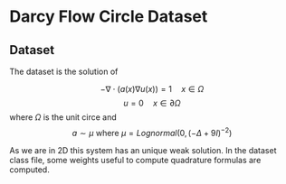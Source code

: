 # Darcy Flow Circle Dataset

## Dataset

The dataset is the solution of

 $$-\nabla \cdot(a(x) \nabla u(x))=1 \quad x \in\Omega$$
 $$u=0 \quad x \in\partial\Omega$$
where 
$\Omega$ is the unit circe and $$a \sim \mu \text { where } \mu=Lognormal\left(0,(-\Delta+9 I)^{-2}\right)$$


As we are in 2D this system has an unique weak solution.
In the dataset class file, some weights useful to compute quadrature formulas are computed.

